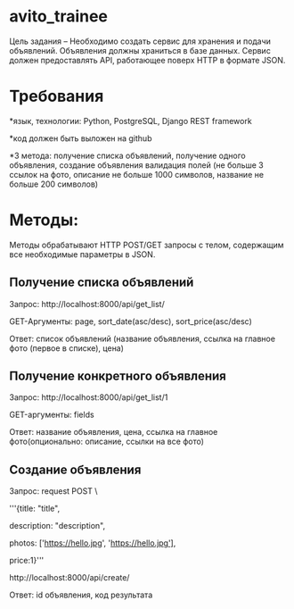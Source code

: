 # avito_trainee
Цель задания – Необходимо создать сервис для хранения и подачи объявлений. Объявления должны храниться в базе данных. Сервис должен предоставлять API, работающее поверх HTTP в формате JSON.
	
# Требования

*язык, технологии: Python, PostgreSQL, Django REST framework

*код должен быть выложен на github

*3 метода: получение списка объявлений, получение одного объявления, создание объявления
валидация полей (не больше 3 ссылок на фото, описание не больше 1000 символов, название не больше 200 символов)


# Методы:

Методы обрабатывают HTTP POST/GET запросы c телом, содержащим все необходимые параметры в JSON.


## Получение списка объявлений

Запрос:
http://localhost:8000/api/get_list/

GET-Аргументы: page, sort_date(asc/desc), sort_price(asc/desc)

Ответ: список объявлений (название объявления, ссылка на главное фото (первое в списке), цена)



## Получение конкретного объявления

Запрос:
http://localhost:8000/api/get_list/1

GET-аргументы: fields

Ответ: название объявления, цена, ссылка на главное фото(опционально: описание, ссылки на все фото)



## Создание объявления

Запрос:
request POST \ 

'''{title: "title", 

description: "description", 

photos: ['https://hello.jpg', 'https://hello.jpg'],
	 
price:1}'''

http://localhost:8000/api/create/

Ответ: id объявления, код результата
